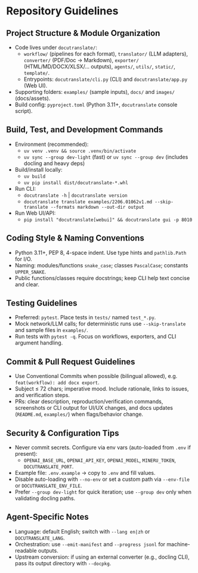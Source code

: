# Repository Guidelines

## Project Structure & Module Organization
- Code lives under `docutranslate/`:
  - `workflow/` (pipelines for each format), `translator/` (LLM adapters), `converter/` (PDF/Doc → Markdown), `exporter/` (HTML/MD/DOCX/XLSX/… outputs), `agents/`, `utils/`, `static/`, `template/`.
  - Entrypoints: `docutranslate/cli.py` (CLI) and `docutranslate/app.py` (Web UI).
- Supporting folders: `examples/` (sample inputs), `docs/` and `images/` (docs/assets).
- Build config: `pyproject.toml` (Python 3.11+, `docutranslate` console script).

## Build, Test, and Development Commands
- Environment (recommended):
  - `uv venv .venv && source .venv/bin/activate`
  - `uv sync --group dev-light` (fast) or `uv sync --group dev` (includes docling and heavy deps)
- Build/install locally:
  - `uv build`
  - `uv pip install dist/docutranslate-*.whl`
- Run CLI:
  - `docutranslate -h` | `docutranslate version`
  - `docutranslate translate examples/2206.01062v1.md --skip-translate --formats markdown --out-dir output`
- Run Web UI/API:
  - `pip install "docutranslate[webui]" && docutranslate gui -p 8010`

## Coding Style & Naming Conventions
- Python 3.11+, PEP 8, 4-space indent. Use type hints and `pathlib.Path` for I/O.
- Naming: modules/functions `snake_case`; classes `PascalCase`; constants `UPPER_SNAKE`.
- Public functions/classes require docstrings; keep CLI help text concise and clear.

## Testing Guidelines
- Preferred: `pytest`. Place tests in `tests/` named `test_*.py`.
- Mock network/LLM calls; for deterministic runs use `--skip-translate` and sample files in `examples/`.
- Run tests with `pytest -q`. Focus on workflows, exporters, and CLI argument handling.

## Commit & Pull Request Guidelines
- Use Conventional Commits when possible (bilingual allowed), e.g. `feat(workflow): add docx export`.
- Subject ≤ 72 chars; imperative mood. Include rationale, links to issues, and verification steps.
- PRs: clear description, reproduction/verification commands, screenshots or CLI output for UI/UX changes, and docs updates (`README.md`, `examples/`) when flags/behavior change.

## Security & Configuration Tips
- Never commit secrets. Configure via env vars (auto-loaded from `.env` if present):
  - `OPENAI_BASE_URL`, `OPENAI_API_KEY`, `OPENAI_MODEL`, `MINERU_TOKEN`, `DOCUTRANSLATE_PORT`.
- Example file: `.env.example` → copy to `.env` and fill values.
- Disable auto-loading with `--no-env` or set a custom path via `--env-file` or `DOCUTRANSLATE_ENV_FILE`.
- Prefer `--group dev-light` for quick iteration; use `--group dev` only when validating docling paths.

## Agent-Specific Notes
- Language: default English; switch with `--lang en|zh` or `DOCUTRANSLATE_LANG`.
- Orchestration: use `--emit-manifest` and `--progress jsonl` for machine-readable outputs.
- Upstream conversion: if using an external converter (e.g., docling CLI), pass its output directory with `--docpkg`.
